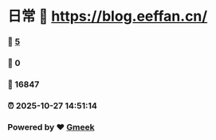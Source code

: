 # 日常 :link: https://blog.eeffan.cn/ 
### :page_facing_up: [5](https://blog.eeffan.cn//tag.html) 
### :speech_balloon: 0 
### :hibiscus: 16847 
### :alarm_clock: 2025-10-27 14:51:14 
### Powered by :heart: [Gmeek](https://github.com/Meekdai/Gmeek)
